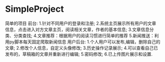 # SimpleProject
简单的项目
前台:
  1.针对不同用户的登录和注册;
  2.系统主页展示所有用户的文章信息，点击进入对方文章主页，阅读相关文章，作者的基本信息;
  3.文章信息分类、分类查找;
  4.文章推荐：根据用户的阅读习惯进行简单的推荐
  5.新闻推送：利用py脚本每天固定爬取新闻信息
用户后台:
  1.个人用户可以发布,编辑，删除自己的文章;
  2.修改个人信息，自定义头像修改;
  3.历史操作记录展示;
  4.可以查看自己已发布的，草稿箱的文章并重新进行编辑;
  5.密码修改;
  6.已上传图片展示和设置.
